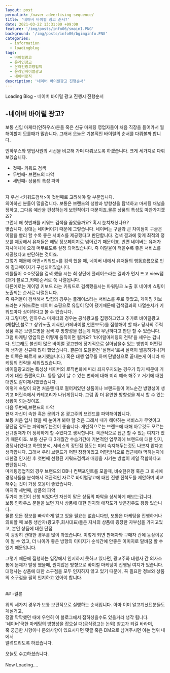 ```yaml
---
layout: post
permalink: /naver-advertising-sequence/
title: '네이버 바이럴 광고 순서?'
date: 2021-03-22 13:31:00 +09:00
feature: '/img/posts/info06/smainI.PNG'
background: '/img/posts/info06/bgimginfo.PNG'
categories:
  - information
  - loadingblog
tags:
  - 바이럴광고
  - 온라인광고
  - 온라인광고영업직
  - 온라인바이럴광고
  - 네이버로직
description: '네이버 바이럴광고 진행순서'
---
```

Loading Blog - 네이버 바이럴 광고 진행시 진행순서

## -네이버 바이럴 광고?
<p>
보통 신입 마케터(인하우스)분들 혹은 신규 마케팅 영업자들이 처음 직장을 들어가서 뭘 해야할지 모를때가 많습니다. 그래서 오늘은 기본적인 바이럴의 순서를 다뤄볼까 합니다.
</p>
인하우스와 영업사원의 시선을 비교해 가며 다뤄보도록 하겠습니다. 크게 세가지로 다뤄보겠습니다.
<br>
<ul>
<li>첫째- 키워드 검색</li>
<li>두번째- 브랜드의 파악</li>
<li>세번째- 상품의 특성 파악</li>
</ul>
<br>
 자 우선 <키워드검색>이 첫번째로 고려해야 할 부분입니다.<br>
 의아하신 분들이 많을겁니다. 보통은 브랜드의 성향과 방향성을 탐색하고 마케팅 채널을 정하고,
그다음 예산을 편성하는게 보편적이기 때문이죠.물론 상품의 특성도 마찬가지겠죠?
<br>
 그런데 왜 첫번째를 키워드 검색을 꼽았을까요? 혹시 눈치채셨나요?<br>
 맞습니다. 상대는 네이버이기 때문에 그렇습니다.
 네이버는 구글과 큰 차이점이 구글은 이탈을 빨리 할 수록 좋은 서비스를 제공했다고 판단합니다.
 검색 결과에 맞게 최적의 정보를 제공해서 유저들은 해당 정보페이지로 넘어갔기 때문이죠.
 반면 네이버는 유저가 자사매체에 오래 머무르도록 설정 되어있습니다. 즉 이탈율이 적을수록
 좋은 서비스를 제공했다고 판단하는 것이죠.
 <br>
 그렇기 때문에 어떤<키워드>를 검색 했을 때, 네이버 내에서 유저들의 행동흐름으로 인해
결과페이지가 구성되어있습니다.
<br>
 예를들어 ㅇㅇ맛집을 검색 했을 시는 최 상단에 플레이스라는 결과가 먼저 뜨고
view탭(과거 블로그,카페)순서로 쭉 나열됩니다.
<br>
 다른예로는 게이밍 키보드 라는 키워드로 검색했을시는 파워링크 노출 후
네이버 쇼핑이 노출되는 순서로 나열됩니다.
<br>
 즉 유저들이 검색해서 맛집의 경우는 플레이스라는 서비스를 주로 찾았고,
게이밍 키보드라는 키워드로는 네이버 쇼핑으로 유입이 많이 됐기때문에
검색결과의 나열순서가 키워드마다 상이하다고 볼 수 있습니다.
 <br>
자 그렇다면, 인하우스 마케터의 경우는 공식광고를 집행하고있고 추가로
바이럴광고(체험단,블로그 상위노출,지식인,카페바이럴,언론보도)를 집행해야 할 때>
당사의 주력상품 혹은 브랜드명을 검색 후 방향성을 잡는게 제일 무난하다고 판단 할 수 있습니다.
 그럼 마케팅 영업직은 어떻게 움직이면 될까요?
'바이럴마케팅의 전략'을 세우는 겁니다. 안그래도 불신이 많은 바이럴 광고판에
장기적으로 살아남을수 있는 방법이 어떤걸까 생각을 신규때 많이 했었습니다.
결론에 도달한건 '실행사'로써 실력이 월등하거나(저는 이쪽은 빠르게 포기했습니다.)
혹은 대행 업무를 하며 단발성으로 끝내는게 아니라 마케팅의 전략을 세워줬었습니다.
<br>
바이럴광고라는 특성상 네이버의 로직변화에 따라 좌지우지되는 경우가 많기 때문에
거기에 대한 플랜B,C,D.. 등등 일어 날 수 있는 변화에 대해 미리 예측 해주고 거기에 대한
대안도 같이제시했었습니다.
<br>
이렇게 숙달이 되면 처음엔 따로 떨어져있던 상품이나 브랜드들이 어느순간 방향성이 생기고
머릿속에서 카테고리가 나뉘게됩니다. 그럼 좀 더 유연한 방향성을 제시 할 수 있는 상황이 되는것이죠.

<br>
다음 두번째,브랜드의 파악
<br>
 현재 자신이 속한 혹은 문의가 온 광고주의 브랜드를 파악해야합니다.<br>
보통 처음 입사 했을 때 눈여겨 봐야 할 것은 그래서 내가 해야하는 서비스가 무엇이고 장단점
정도는 파악해두는것이 좋습니다.
개인적으로는 브랜드에 대해 아무것도 모르는 신규일때가 더 정확하게 할 수있다고 생각합니다.
 객관적으로 접근 할 수 있는 여지가 있기 때문이죠.
보통 신규 때 3개월간 수습기간에 기본적인 업무외에 브랜드에 대한 인지,경쟁사(있다고 하면)분석,
 서비스의 장단점 정도는 미리 숙지해두는것도 나쁘지 않다고 생각합니다.
그래서 우리 브랜드가 어떤 장점이있고 어떤방식으로 접근해야 먹히는지에 대한걸 인지한 후
첫번째 선행된 키워드검색과 매칭을 시키는 방법이 제일 적합하다고 판단됩니다.
<br>
마케팅영업직의 경우 브랜드의 DB나 컨텍포인트를 모을때, 비슷한유형 혹은 그 회사에 경쟁사들을
분석해서 객관적인 자료로 바이럴광고에 대한 진행 진척도를 제안하며 비교해주는 것이
가장 호응이 좋았습니다.
<br>
마지막 세번째, 상품의 파악
<br>
 두가지 조건이 선행 되었다면 자신이 맡은 상품의 파악을 상세하게 해보는겁니다.<br>
보통 인하우스 분들을 보면 자사 상품에 대한 인지와 애착도가 낮은경우도 왕왕 있습니다.<br>
물론 모든 정보를 빠삭하게 알고 있을 필요는 없습니다만, 보통은 마케팅을 진행하거나 의뢰할 때
보통 생산자(광고주,회사대표)들은 자사의 상품에 굉장한 자부심을 가지고있고,
본인 상품에 대한 단점<br>이 굉장히 관대한 경우를 많이 봐왔습니다.
이렇게 되면 판매자와 구매자 간에 동상이몽이 될 수 있고, 더 나아가 좋은 방향의 이미지가
순식간에 안좋은 이미지로 탈바꿈 할 수 있기 때문입니다.
<br>

그렇기 때문에 집행하는 입장에서 인지하지 못하고 있다면, 광고주와 대행사 간 의사소통에
문제가 발생 했을때, 원치않은 방향으로 바이럴 마케팅이 진행될 여지가 있습니다.
대행사는 상품에 대한 소구점을 모두 인지하지 않고 있기 때문에, 꼭 필요한 정보와 상품의
소구점을 필히 인지하고 있어야 합니다.

<br>
## -결론
<br>
<p>
위의 세가지 경우가 보통 보편적으로 실행하는 순서입니다. 아마 이미 알고계셨던분들도 계실거고,<br>
정말 막막했던 때에 우연히 이 블로그에서 접하셨을수도 있을거라 생각 됩니다. <br>
'네이버'국한 마케팅의 방향성을 잡으실 때(공식광고는 논외) 참고가 되길 바라며, <br>
혹 궁금한 사항이나 문의사항이 있으시다면 댓글 혹은 DM으로 남겨주시면 아는 범위 내에서<br>
알려드리도록 하겠습니다.<br>

</p>
오늘도 수고하셨습니다.<br>
<br>
Now Loading....
